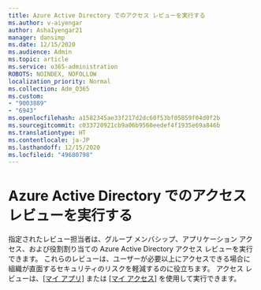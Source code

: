 ```yaml
---
title: Azure Active Directory でのアクセス レビューを実行する
ms.author: v-aiyengar
author: AshaIyengar21
manager: dansimp
ms.date: 12/15/2020
ms.audience: Admin
ms.topic: article
ms.service: o365-administration
ROBOTS: NOINDEX, NOFOLLOW
localization_priority: Normal
ms.collection: Adm_O365
ms.custom:
- "9003889"
- "6943"
ms.openlocfilehash: a1582345ae33f217d2dc60f53bf05859f04d0f2b
ms.sourcegitcommit: c033720921cb9a06b9560eedef4f1935e69a846b
ms.translationtype: HT
ms.contentlocale: ja-JP
ms.lasthandoff: 12/15/2020
ms.locfileid: "49680798"
---
```

# <a name="perform-access-reviews-in-azure-active-directory"></a>Azure Active Directory でのアクセス レビューを実行する

指定されたレビュー担当者は、グループ メンバシップ、アプリケーション アクセス、および役割割り当ての Azure Active Directory アクセス レビューを実行できます。 これらのレビューは、ユーザーが必要以上にアクセスできる場合に組織が直面するセキュリティのリスクを軽減するのに役立ちます。 アクセス レビューは、[[マイ アプリ]](https://go.microsoft.com/fwlink/?linkid=2134605) または [[マイ アクセス]](https://go.microsoft.com/fwlink/?linkid=2134505) を使用して実行できます。